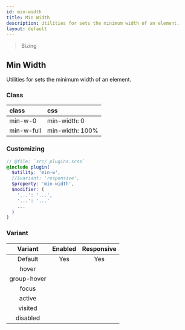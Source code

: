 ```yaml
---
id: min-width
title: Min Width
description: Utilities for sets the minimum width of an element.
layout: default
---
```


> Sizing

## Min Width

Utilities for sets the minimum width of an element.

### Class

| <span class="px-3 py-1 text-white bg-charcoal-100 rounded-full">class</span> | <span class="px-3 py-1 text-white bg-charcoal-100 rounded-full">css</span> |
|:--|:--|
| min-w-0 | min-width: 0 |
| min-w-full | min-width: 100% |

### Customizing

```scss
// @file: `src/_plugins.scss`
@include plugin(
  $utility: 'min-w',
  //$variant: 'responsive',
  $property: 'min-width',
  $modifier: (
    '...': '...',
    '...': '...'
    ...
  )
)
```

### Variant

| <span class="font-semibold underline">Variant</span> | <span class="font-semibold underline">Enabled</span> | <span class="font-semibold underline">Responsive</span> |
|:-:|:-:|:-:|
| Default | Yes | Yes |
| hover| | |
| group-hover | | |
| focus | | |
| active | | |
| visited | | |
| disabled | | |